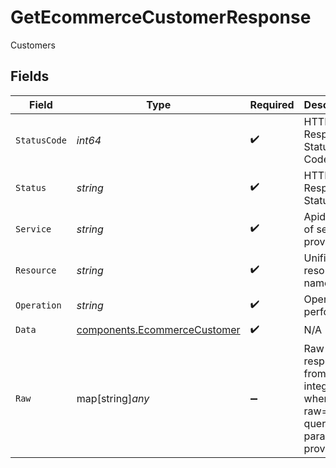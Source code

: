 # GetEcommerceCustomerResponse

Customers


## Fields

| Field                                                                        | Type                                                                         | Required                                                                     | Description                                                                  | Example                                                                      |
| ---------------------------------------------------------------------------- | ---------------------------------------------------------------------------- | ---------------------------------------------------------------------------- | ---------------------------------------------------------------------------- | ---------------------------------------------------------------------------- |
| `StatusCode`                                                                 | *int64*                                                                      | :heavy_check_mark:                                                           | HTTP Response Status Code                                                    | 200                                                                          |
| `Status`                                                                     | *string*                                                                     | :heavy_check_mark:                                                           | HTTP Response Status                                                         | OK                                                                           |
| `Service`                                                                    | *string*                                                                     | :heavy_check_mark:                                                           | Apideck ID of service provider                                               | shopify                                                                      |
| `Resource`                                                                   | *string*                                                                     | :heavy_check_mark:                                                           | Unified API resource name                                                    | customers                                                                    |
| `Operation`                                                                  | *string*                                                                     | :heavy_check_mark:                                                           | Operation performed                                                          | one                                                                          |
| `Data`                                                                       | [components.EcommerceCustomer](../../models/components/ecommercecustomer.md) | :heavy_check_mark:                                                           | N/A                                                                          |                                                                              |
| `Raw`                                                                        | map[string]*any*                                                             | :heavy_minus_sign:                                                           | Raw response from the integration when raw=true query param is provided      |                                                                              |